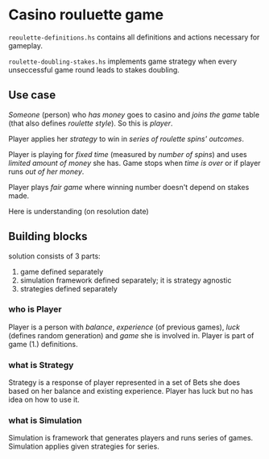 # Casino rouluette game

`reoulette-definitions.hs` contains all definitions and actions necessary for gameplay. 

`roulette-doubling-stakes.hs` implements game strategy when every unseccessful game round leads to stakes doubling.  

## Use case

*Someone* (person) who *has money* goes to casino and *joins the game* table (that also defines *roulette style*). So this is *player*.

Player applies her *strategy* to win in *series of roulette spins' outcomes*.

Player is playing for *fixed time* (measured by *number of spins*) and uses *limited amount of money* she has. Game stops when *time is over* or if player runs *out of her money*.

Player plays *fair game* where winning number doesn't depend on stakes made.

Here is understanding (on resolution date)

## Building blocks ##

solution consists of 3 parts:
1. game defined separately
2. simulation framework defined separately; it is strategy agnostic
3. strategies defined separately

### who is Player

Player is a person with *balance*, *experience* (of previous games), *luck* (defines random generation) and *game* she is involved in. Player is part of game (1.) definitions. 

### what is Strategy

Strategy is a response of player represented in a set of Bets she does based on her balance and existing experience. Player has luck but no has idea on how to use it.

### what is Simulation

Simulation is framework that generates players and runs series of games. Simulation applies given strategies for series.
